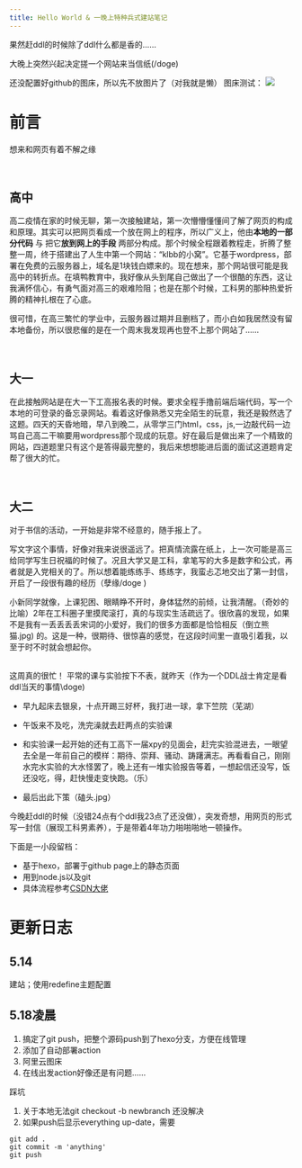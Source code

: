 ```yaml
---
title: Hello World & 一晚上特种兵式建站笔记
---
```

果然赶ddl的时候除了ddl什么都是香的……

大晚上突然兴起决定搓一个网站来当信纸(/doge)

还没配置好github的图床，所以先不放图片了（对我就是懒）
图床测试：
![](https://klbbpicgo.oss-cn-hangzhou.aliyuncs.com/202302191652203.png)

# 前言
想来和网页有着不解之缘

<br>

## 高中

高二疫情在家的时候无聊，第一次接触建站，第一次懵懵懂懂间了解了网页的构成和原理。其实可以把网页看成一个放在网上的程序，所以广义上，他由**本地的一部分代码** 与 把它**放到网上的手段** 两部分构成。那个时候全程跟着教程走，折腾了整整一周，终于搭建出了人生中第一个网站：“klbb的小窝”。它基于wordpress，部署在免费的云服务器上，域名是1块钱白嫖来的。现在想来，那个网站很可能是我高中的转折点。在填鸭教育中，我好像从头到尾自己做出了一个很酷的东西，这让我满怀信心，有勇气面对高三的艰难险阻；也是在那个时候，工科男的那种热爱折腾的精神扎根在了心底。

很可惜，在高三繁忙的学业中，云服务器过期并且删档了，而小白如我居然没有留本地备份，所以很悲催的是在一个周末我发现再也登不上那个网站了……

<br>

## 大一

在此接触网站是在大一下工高报名表的时候。要求全程手撸前端后端代码，写一个本地的可登录的备忘录网站。看着这好像熟悉又完全陌生的玩意，我还是毅然选了这题。四天的天昏地暗，早八到晚二，从零学三门html，css，js,一边敲代码一边骂自己高二干嘛要用wordpress那个现成的玩意。好在最后是做出来了一个精致的网站，四道题里只有这个是答得最完整的，我后来想想能进后面的面试这道题肯定帮了很大的忙。


<br> 

## 大二



对于书信的活动，一开始是非常不经意的，随手报上了。

写文字这个事情，好像对我来说很遥远了。把真情流露在纸上，上一次可能是高三给同学写生日祝福的时候了。况且大学又是工科，拿笔写的大多是数字和公式，再者就是入党相关的了。所以想着能练练手、练练字，我蛮忐忑地交出了第一封信，开启了一段很有趣的经历（孽缘/doge )

小新同学就像，上课犯困、眼睛睁不开时，身体猛然的前倾，让我清醒。（奇妙的比喻）2年在工科圈子里摸爬滚打，真的与现实生活疏远了。很欣喜的发现，如果不是我有一丢丢丢丢宋词的小爱好，我们的很多方面都是恰恰相反（倒立熊猫.jpg) 的。这是一种，很期待、很惊喜的感觉，在这段时间里一直吸引着我，以至于时不时就会想起你。


<br>
这周真的很忙！
平常的课与实验按下不表，就昨天（作为一个DDL战士肯定是看ddl当天的事情\doge)

+ 早九起床去银泉，十点开踢三好杯，我打进一球，拿下竺院（芜湖）
+ 午饭来不及吃，洗完澡就去赶两点的实验课

+ 和实验课一起开始的还有工高下一届xpy的见面会，赶完实验混进去，一眼望去全是一年前自己的模样：期待、崇拜、骚动、踌躇满志。再看看自己，刚刚水完水实验的大水怪罢了，晚上还有一堆实验报告等着，一想起信还没写，饭还没吃，得，赶快慢走变快跑。（乐）
+ 最后出此下策（磕头.jpg）


今晚赶ddl的时候（没错24点有个ddl我23点了还没做），突发奇想，用网页的形式写一封信（展现工科男素养），于是带着4年功力啪啪啪地一顿操作。

下面是一小段留档：

+ 基于hexo，部署于github page上的静态页面
+ 用到node.js以及git
+ 具体流程参考[CSDN大佬](https://blog.csdn.net/qq_51513895/category_11314070.html)


# 更新日志

## 5.14
建站；使用redefine主题配置



## 5.18凌晨
1. 搞定了git push，把整个源码push到了hexo分支，方便在线管理
2. 添加了自动部署action
3. 阿里云图床
4. 在线出发action好像还是有问题……

踩坑
1. 关于本地无法git checkout -b newbranch  还没解决
2. 如果push后显示everything up-date，需要
```
git add .
git commit -m 'anything'
git push

```